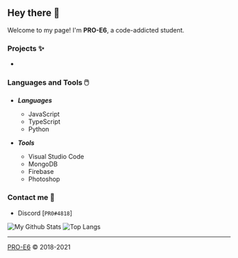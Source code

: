 ## Hey there 👋</h1>

Welcome to my page! I'm **PRO-E6**, a code-addicted student.

### Projects ✨

+ 

### Languages and Tools 🖱️

+ **_Languages_**

  + JavaScript
  + TypeScript
  + Python

+ **_Tools_**

  + Visual Studio Code
  + MongoDB
  + Firebase
  + Photoshop

### Contact me 🤝

+ Discord [`PR0#4818`]

![My Github Stats](https://github-readme-stats.vercel.app/api?username=PRO-E6&count_private=true&show_icons=true&theme=dark)
![Top Langs](https://github-readme-stats.vercel.app/api/top-langs/?username=PRO-E6&layout=compact&theme=dark)

---

[PRO-E6](https://pro-e6.dev) &copy; 2018-2021
